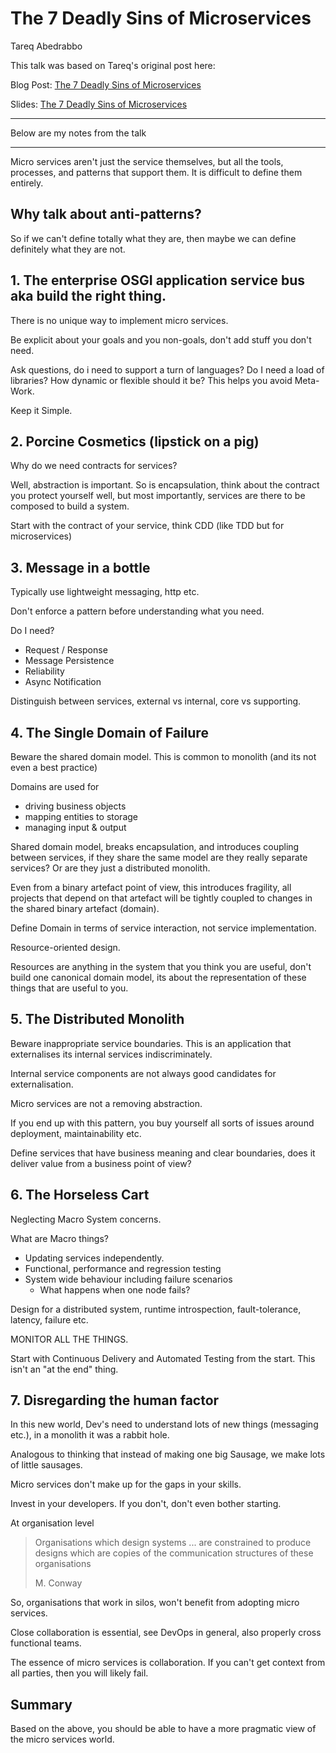 # The 7 Deadly Sins of Microservices 
Tareq Abedrabbo

This talk was based on Tareq's original post here:

Blog Post:
[The 7 Deadly Sins of Microservices](http://www.opencredo.com/2014/11/19/7-deadly-sins-of-microservices/)

Slides: [The 7 Deadly Sins of Microservices](https://speakerdeck.com/tareqabedrabbo/the-7-deadly-sins-of-microservices)

___

Below are my notes from the talk

___


Micro services aren't just the service themselves, but all the tools, processes, and patterns that support them. It is difficult to define them entirely.


## Why talk about anti-patterns?
So if we can't define totally what they are, then maybe we can define definitely what they are not.

## 1. The enterprise OSGI application service bus aka build the right thing.

There is no unique way to implement micro services.

Be explicit about your goals and you non-goals, don't add stuff you don't need.

Ask questions, do i need to support a turn of languages? Do I need a load of libraries? How dynamic or flexible should it be? This helps you avoid Meta-Work.

Keep it Simple.

## 2. Porcine Cosmetics (lipstick on a pig)
Why do we need contracts for services? 

Well, abstraction is important. So is encapsulation, think about the contract you protect yourself well, but most importantly, services are there to be composed to build a system.

Start with the contract of your service, think CDD (like TDD but for microservices)

## 3. Message in a bottle
Typically use lightweight messaging, http etc.

Don't enforce a pattern before understanding what you need.

Do I need?

* Request / Response
* Message Persistence
* Reliability
* Async Notification

Distinguish between services, external vs internal, core vs supporting.


## 4. The Single Domain of Failure
Beware the shared domain model. This is common to monolith (and its not even a best practice)

Domains are used for

* driving business objects
* mapping entities to storage
* managing input & output

Shared domain model, breaks encapsulation, and introduces coupling between services, if they share the same model are they really separate services? Or are they just a distributed monolith.

Even from a binary artefact point of view, this introduces fragility, all projects that depend on that artefact will be tightly coupled to changes in the shared binary artefact (domain).

Define Domain in terms of service interaction, not service implementation.

Resource-oriented design.

Resources are anything in the system that you think you are useful, don't build one canonical domain model, its about the representation of these things that are useful to you.

## 5. The Distributed Monolith
Beware inappropriate service boundaries. This is an application that externalises its internal services indiscriminately. 

Internal service components are not always good candidates for externalisation.

Micro services are not a removing abstraction.

If you end up with this pattern, you buy yourself all sorts of issues around deployment, maintainability etc.

Define services that have business meaning and clear boundaries, does it deliver value from a business point of view?

## 6. The Horseless Cart
Neglecting Macro System concerns.

What are Macro things?

* Updating services independently.
* Functional, performance and regression testing
* System wide behaviour including failure scenarios
	* What happens when one node fails? 

Design for a distributed system, runtime introspection, fault-tolerance, latency, failure etc.

MONITOR ALL THE THINGS.

Start with Continuous Delivery and Automated Testing from the start. This isn't an "at the end" thing.

## 7. Disregarding the human factor

In this new world, Dev's need to understand lots of new things (messaging etc.), in a monolith it was a rabbit hole.

Analogous to thinking that instead of making one big Sausage, we make lots of little sausages.

Micro services don't make up for the gaps in your skills.

Invest in your developers. If you don't, don't even bother starting.

At organisation level

> Organisations which design systems ... are constrained to produce designs which are copies of the communication structures of these organisations
>
> M. Conway

So, organisations that work in silos, won't benefit from adopting micro services.

Close collaboration is essential, see DevOps in general, also properly cross functional teams.

The essence of micro services is collaboration. If you can't get context from all parties, then you will likely fail.

## Summary
Based on the above, you should be able to have a more pragmatic view of the micro services world.